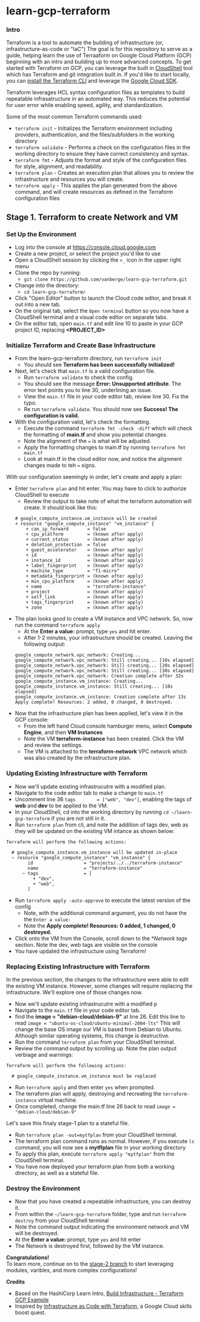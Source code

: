 # learn-gcp-terraform

### Intro
Terraform is a tool to automate the building of infrastructure (or, infrastructure-as-code or "IaC")
The goal is for this repository to serve as a guide, helping learn the use of Terraaform on Google Cloud Platform (GCP) beginning with an intro and building up to more advanced concepts. 
To get started with Terraform on GCP, you can leverage the built in [CloudShell](https://cloud.google.com/shell) tool which has Terraform and git integration built in.
If you'd like to start locally, you can [install the Terraform CLI](https://learn.hashicorp.com/tutorials/terraform/install-cli) and leverage the [Google Cloud SDK](https://cloud.google.com/sdk/docs/install).

Terraform leverages HCL syntax configuration files as templates to build repeatable infrasatructure in an automated way.  This reduces the potential for user error while enabling speed, agility, and standardization.

Some of the most common Terraform commands used:
* ``terraform init`` - Initializes the Terraform environment including providers, authentication, and the files/subfolders in the working directory
* ``terraform validate`` - Performs a check on the configuration files in the working directory to ensure they have correct consistency and syntax.
* ``terraform fmt`` - Adjusts the format and style of the configuration files for style, alignment, and readability.
* ``terraform plan`` - Creates an execution plan that allows you to review the infrastructure and resources you will create.
* ``terraform apply`` - This applies the plan generated from the above command, and will create resources as defined in the Terraform configuration files

## Stage 1.  Terraform to create Network and VM
### Set Up the Environment
* Log into the console at https://console.cloud.google.com
* Create a new project, or select the project you'd like to use
* Open a CloudShell session by clicking the ``>_`` icon in the upper right menu
* Clone the repo by running:
  * ``git clone https://github.com/vanberge/learn-gcp-terraform.git``
* Change into the directory:
  * ``cd learn-gcp-terraform/``
* Click "Open Editor" button to launch the Cloud code editor, and break it out into a new tab.
* On the original tab, select the ``Open terminal`` button so you now have a CloudShell terminal and a visual code editor on separate tabs.
* On the editor tab, open ``main.tf`` and edit line 10 to paste in your GCP project ID, replacing **<PROJECT_ID>**

### Initialize Terraform and Create Base Infrastructure
* From the learn-gcp-terraform directory, run ``terraform init`` 
  * You should see **Terraform has been successfully initialized!**
* Next, let's check that ``main.tf`` is a valid configuration file.
  * Run ``terraform validate`` to check the config.
  * You should see the message **Error: Unsupported attribute**. The error text points you to line 30, underlining an issue.
  * View the ``main.tf`` file in your code editor tab, review line 30.  Fix the typo.
  * Re run ``terraform validate``.  You should now see **Success! The configuration is valid.**
* With the configuration valid, let's check the formatting.
  * Execute the command ``terraform fmt -check -diff`` which will check the formatting of **main.tf** and show you potential changes.
  * Note the alignment of the ``=`` is what will be adjusted.
  * Apply the formatting changes to main.tf by running ```terraform fmt main.tf```
  * Look at main.tf in the cloud editor now, and notice the alignment changes made to teh ``=`` signs.

With our configuration seemingly in order, let's create and apply a plan:
* Enter ``terraform plan`` and hit enter.  You may have to click to authorize CloudShell to execute
  * Review the output to take note of what the terraform automation will create. It should look like this: 
  ```
  # google_compute_instance.vm_instance will be created
  + resource "google_compute_instance" "vm_instance" {
      + can_ip_forward       = false
      + cpu_platform         = (known after apply)
      + current_status       = (known after apply)
      + deletion_protection  = false
      + guest_accelerator    = (known after apply)
      + id                   = (known after apply)
      + instance_id          = (known after apply)
      + label_fingerprint    = (known after apply)
      + machine_type         = "f1-micro"
      + metadata_fingerprint = (known after apply)
      + min_cpu_platform     = (known after apply)
      + name                 = "terraform-instance"
      + project              = (known after apply)
      + self_link            = (known after apply)
      + tags_fingerprint     = (known after apply)
      + zone                 = (known after apply)
    ```
* The plan looks good to create a VM instance and VPC network.  So, now run the command ``terraform apply``
  * At the **Enter a value:** prompt, type ``yes`` and hit enter.  
  * After 1-2 minutes, your infrastructure should be created.  Leaving the following output:
  ```
  google_compute_network.vpc_network: Creating...
  google_compute_network.vpc_network: Still creating... [10s elapsed]
  google_compute_network.vpc_network: Still creating... [20s elapsed]
  google_compute_network.vpc_network: Still creating... [30s elapsed]
  google_compute_network.vpc_network: Creation complete after 32s 
  google_compute_instance.vm_instance: Creating...
  google_compute_instance.vm_instance: Still creating... [10s elapsed]
  google_compute_instance.vm_instance: Creation complete after 13s
  Apply complete! Resources: 2 added, 0 changed, 0 destroyed.
  ```
* Now that the infrastructure plan has been applied, let's view it in the GCP console:
  * From the left hand Cloud console hamburger menu, select **Compute Engine**, and then **VM Instances**
  * Note the VM **terraform-instance** has been created. Click the VM and review the settings.  
  * The VM is attached to the  **terraform-network** VPC network which was also created by the infrastructure plan.

### Updating Existing Infrastructure with Terraform
* Now we'll update existing infrastrucutre with a modified plan.
* Navigate to the code editor tab to make a change to ``main.tf``
* Uncomment line 36 ``tags        = ["web", "dev"]``, enabling the tags of **web** and **dev** to be applied to the VM.
* In your CloudShell, cd into the working directory by running ``cd ~/learn-gcp-terraform`` if you are not still in it.
* Run ``terraform plan`` from cli, and note the addition of tags dev, web as they will be updated on the existing VM intance as shown below:
```
Terraform will perform the following actions:

  # google_compute_instance.vm_instance will be updated in-place
  ~ resource "google_compute_instance" "vm_instance" {
        id                   = "projects/../../terraform-instance"
        name                 = "terraform-instance"
      ~ tags                 = [
          + "dev",
          + "web",
        ]
```
* Run ``terraform apply -auto-approve`` to execute the latest version of the config
  * Note, with the additional command argument, you do not have the the ``Enter a value:``
  * Note the **Apply complete! Resources: 0 added, 1 changed, 0 destroyed.**
* Click onto the VM from the Console, scroll down to the **Network tags* section.  Note the dev, web tags are visible on the console
* You have updated the infrastructure using Terraform!

### Replacing Existing Infrastructure with Terraform
In the previous section, the changes to the infrastructure were able to edit the existing VM instance. However, some changes will require replacing the infrastructure.
We'll explore one of those changes now.
* Now we'll update existing infrastrucutre with a modified p
* Navigate to the ``main.tf`` file in your code editor tab.
* find the **image = "debian-cloud/debian-9"** at line 26.  Edit this line to read ``image = "ubuntu-os-cloud/ubuntu-minimal-2004-lts"``
This will change the base OS image our VM is based from Debian to Ubuntu.  Although similar operating systems, this change is destructive.
* Run the command ``terraform plan`` from your CloudShell terminal.
* Review the command output by scrolling up.  Note the plan output verbiage and warnings:
```
Terraform will perform the following actions:

  # google_compute_instance.vm_instance must be replaced
```
* Run ``terraform apply`` and then enter ``yes`` when prompted.  
* The terraform plan will apply, destroying and recreating the ``terraform-instance`` virtual machine.
* Once completed, change the main.tf line 26 back to read ``image = "debian-cloud/debian-9"``

Let's save this finaly stage-1 plan to a stateful file.
* Run ``terraform plan -out=mytfplan`` from your CloudShell terminal.
* The terraform plan command runs as normal. However, if you execute ``ls`` command, you will now see a **mytflplan** file in your working directory
* To apply this plan, execute ``terraform apply "mytfplan"`` from the CloudShell terminal.
* You have now deployed your terraform plan from both a working directory, as well as a stateful file.

### Destroy the Environment
* Now that you have created a repeatable infrastructure, you can destroy it.
* From within the ``~/learn-gcp-terraform`` folder, type and run ``terraform destroy`` from your CloudShell terminal
* Note the command output indicating the environment network and VM will be destroyed.
* At the **Enter a value:** prompt, type ``yes`` and hit enter
* The Network is destroyed first, followed by the VM instance. 

**Congratulations!**  
To learn more, continue on to the [stage-2 branch](https://github.com/vanberge/learn-gcp-terraform/tree/stage-2) to start leveraging modules, varibles, and more complex configurations!

**Credits**
* Based on the HashiCorp Learn Intro, [Build Infrastructure - Terraform GCP Example](https://learn.hashicorp.com/tutorials/terraform/google-cloud-platform-build)
* Inspired by [Infrastructure as Code with Terraform](https://www.cloudskillsboost.google/quests/159), a Google Cloud skills boost quest.